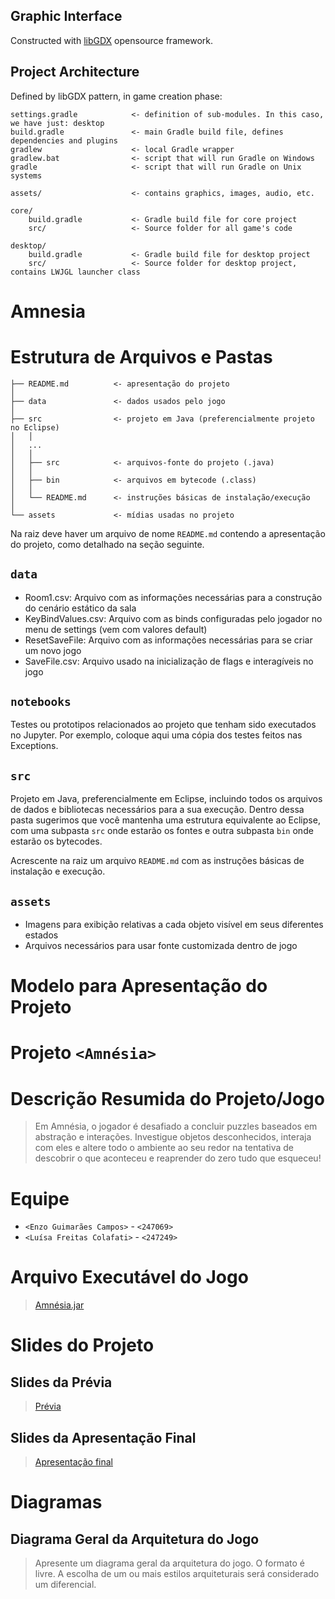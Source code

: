 
## Graphic Interface

Constructed with [libGDX](https://libgdx.com/) opensource framework.

## Project Architecture

Defined by libGDX pattern, in game creation phase:

```
settings.gradle            <- definition of sub-modules. In this caso, we have just: desktop
build.gradle               <- main Gradle build file, defines dependencies and plugins
gradlew                    <- local Gradle wrapper
gradlew.bat                <- script that will run Gradle on Windows
gradle                     <- script that will run Gradle on Unix systems

assets/                    <- contains graphics, images, audio, etc.

core/
    build.gradle           <- Gradle build file for core project
    src/                   <- Source folder for all game's code

desktop/
    build.gradle           <- Gradle build file for desktop project
    src/                   <- Source folder for desktop project, contains LWJGL launcher class
```
# Amnesia

# Estrutura de Arquivos e Pastas

~~~
├── README.md          <- apresentação do projeto
│
├── data               <- dados usados pelo jogo
│
├── src                <- projeto em Java (preferencialmente projeto no Eclipse)
│   │
│   ...
│   │
│   ├── src            <- arquivos-fonte do projeto (.java)
│   │
│   ├── bin            <- arquivos em bytecode (.class)
│   │
│   └── README.md      <- instruções básicas de instalação/execução
│
└── assets             <- mídias usadas no projeto
~~~

Na raiz deve haver um arquivo de nome `README.md` contendo a apresentação do projeto, como detalhado na seção seguinte.

## `data`
* Room1.csv: Arquivo com as informações necessárias para a construção do cenário estático da sala
* KeyBindValues.csv: Arquivo com as binds configuradas pelo jogador no menu de settings (vem com valores default)
* ResetSaveFile: Arquivo com as informações necessárias para se criar um novo jogo
* SaveFile.csv: Arquivo usado na inicialização de flags e interagíveis no jogo

## `notebooks`

Testes ou prototipos relacionados ao projeto que tenham sido executados no Jupyter. Por exemplo, coloque aqui uma cópia dos testes feitos nas Exceptions.

## `src`

Projeto em Java, preferencialmente em Eclipse, incluindo todos os arquivos de dados e bibliotecas necessários para a sua execução. Dentro dessa pasta sugerimos que você mantenha uma estrutura equivalente ao Eclipse, com uma subpasta `src` onde estarão os fontes e outra subpasta `bin` onde estarão os bytecodes.

 Acrescente na raiz um arquivo `README.md` com as instruções básicas de instalação e execução.

## `assets`

* Imagens para exibição relativas a cada objeto visível em seus diferentes estados
* Arquivos necessários para usar fonte customizada dentro de jogo

# Modelo para Apresentação do Projeto

# Projeto `<Amnésia>`

# Descrição Resumida do Projeto/Jogo

> Em Amnésia, o jogador é desafiado a concluir puzzles baseados em abstração e interações. Investigue objetos desconhecidos, interaja com eles e altere todo o ambiente ao seu redor na tentativa de descobrir o que aconteceu e reaprender do zero tudo que esqueceu!

# Equipe
* `<Enzo Guimarães Campos>` - `<247069>`
* `<Luísa Freitas Colafati>` - `<247249>`

# Arquivo Executável do Jogo

> [Amnésia.jar](https://github.com/Projetos-Enzo-e-Luisa-POO/projectsPOO/blob/main/amnesia/amnesia.jar)

# Slides do Projeto

## Slides da Prévia
> [Prévia](https://docs.google.com/presentation/d/1KBlFpWyvK7-cOQYOfY1X7e4mozWhmyj8pmOMxseyHHM/edit?usp=sharing)

## Slides da Apresentação Final
> [Apresentação final](https://docs.google.com/presentation/d/1OaMNmC3FvYEbifLXxK6CaPXF228vnRcS-5bQyYWqcU8/edit?usp=sharing)

# Diagramas

## Diagrama Geral da Arquitetura do Jogo

> Apresente um diagrama geral da arquitetura do jogo. O formato é livre. A escolha de um ou mais estilos arquiteturais será considerado um diferencial.
